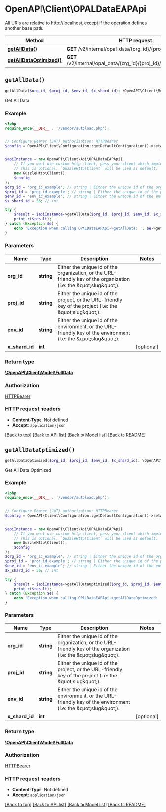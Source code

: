 # OpenAPI\Client\OPALDataEAPApi

All URIs are relative to http://localhost, except if the operation defines another base path.

| Method | HTTP request | Description |
| ------------- | ------------- | ------------- |
| [**getAllData()**](OPALDataEAPApi.md#getAllData) | **GET** /v2/internal/opal_data/{org_id}/{proj_id}/{env_id} | Get All Data |
| [**getAllDataOptimized()**](OPALDataEAPApi.md#getAllDataOptimized) | **GET** /v2/internal/opal_data/{org_id}/{proj_id}/{env_id}/optimized | Get All Data Optimized |


## `getAllData()`

```php
getAllData($org_id, $proj_id, $env_id, $x_shard_id): \OpenAPI\Client\Model\FullData
```

Get All Data

### Example

```php
<?php
require_once(__DIR__ . '/vendor/autoload.php');


// Configure Bearer (JWT) authorization: HTTPBearer
$config = OpenAPI\Client\Configuration::getDefaultConfiguration()->setAccessToken('YOUR_ACCESS_TOKEN');


$apiInstance = new OpenAPI\Client\Api\OPALDataEAPApi(
    // If you want use custom http client, pass your client which implements `GuzzleHttp\ClientInterface`.
    // This is optional, `GuzzleHttp\Client` will be used as default.
    new GuzzleHttp\Client(),
    $config
);
$org_id = 'org_id_example'; // string | Either the unique id of the organization, or the URL-friendly key of the organization (i.e: the \"slug\").
$proj_id = 'proj_id_example'; // string | Either the unique id of the project, or the URL-friendly key of the project (i.e: the \"slug\").
$env_id = 'env_id_example'; // string | Either the unique id of the environment, or the URL-friendly key of the environment (i.e: the \"slug\").
$x_shard_id = 56; // int

try {
    $result = $apiInstance->getAllData($org_id, $proj_id, $env_id, $x_shard_id);
    print_r($result);
} catch (Exception $e) {
    echo 'Exception when calling OPALDataEAPApi->getAllData: ', $e->getMessage(), PHP_EOL;
}
```

### Parameters

| Name | Type | Description  | Notes |
| ------------- | ------------- | ------------- | ------------- |
| **org_id** | **string**| Either the unique id of the organization, or the URL-friendly key of the organization (i.e: the \&quot;slug\&quot;). | |
| **proj_id** | **string**| Either the unique id of the project, or the URL-friendly key of the project (i.e: the \&quot;slug\&quot;). | |
| **env_id** | **string**| Either the unique id of the environment, or the URL-friendly key of the environment (i.e: the \&quot;slug\&quot;). | |
| **x_shard_id** | **int**|  | [optional] |

### Return type

[**\OpenAPI\Client\Model\FullData**](../Model/FullData.md)

### Authorization

[HTTPBearer](../../README.md#HTTPBearer)

### HTTP request headers

- **Content-Type**: Not defined
- **Accept**: `application/json`

[[Back to top]](#) [[Back to API list]](../../README.md#endpoints)
[[Back to Model list]](../../README.md#models)
[[Back to README]](../../README.md)

## `getAllDataOptimized()`

```php
getAllDataOptimized($org_id, $proj_id, $env_id, $x_shard_id): \OpenAPI\Client\Model\FullData
```

Get All Data Optimized

### Example

```php
<?php
require_once(__DIR__ . '/vendor/autoload.php');


// Configure Bearer (JWT) authorization: HTTPBearer
$config = OpenAPI\Client\Configuration::getDefaultConfiguration()->setAccessToken('YOUR_ACCESS_TOKEN');


$apiInstance = new OpenAPI\Client\Api\OPALDataEAPApi(
    // If you want use custom http client, pass your client which implements `GuzzleHttp\ClientInterface`.
    // This is optional, `GuzzleHttp\Client` will be used as default.
    new GuzzleHttp\Client(),
    $config
);
$org_id = 'org_id_example'; // string | Either the unique id of the organization, or the URL-friendly key of the organization (i.e: the \"slug\").
$proj_id = 'proj_id_example'; // string | Either the unique id of the project, or the URL-friendly key of the project (i.e: the \"slug\").
$env_id = 'env_id_example'; // string | Either the unique id of the environment, or the URL-friendly key of the environment (i.e: the \"slug\").
$x_shard_id = 56; // int

try {
    $result = $apiInstance->getAllDataOptimized($org_id, $proj_id, $env_id, $x_shard_id);
    print_r($result);
} catch (Exception $e) {
    echo 'Exception when calling OPALDataEAPApi->getAllDataOptimized: ', $e->getMessage(), PHP_EOL;
}
```

### Parameters

| Name | Type | Description  | Notes |
| ------------- | ------------- | ------------- | ------------- |
| **org_id** | **string**| Either the unique id of the organization, or the URL-friendly key of the organization (i.e: the \&quot;slug\&quot;). | |
| **proj_id** | **string**| Either the unique id of the project, or the URL-friendly key of the project (i.e: the \&quot;slug\&quot;). | |
| **env_id** | **string**| Either the unique id of the environment, or the URL-friendly key of the environment (i.e: the \&quot;slug\&quot;). | |
| **x_shard_id** | **int**|  | [optional] |

### Return type

[**\OpenAPI\Client\Model\FullData**](../Model/FullData.md)

### Authorization

[HTTPBearer](../../README.md#HTTPBearer)

### HTTP request headers

- **Content-Type**: Not defined
- **Accept**: `application/json`

[[Back to top]](#) [[Back to API list]](../../README.md#endpoints)
[[Back to Model list]](../../README.md#models)
[[Back to README]](../../README.md)
